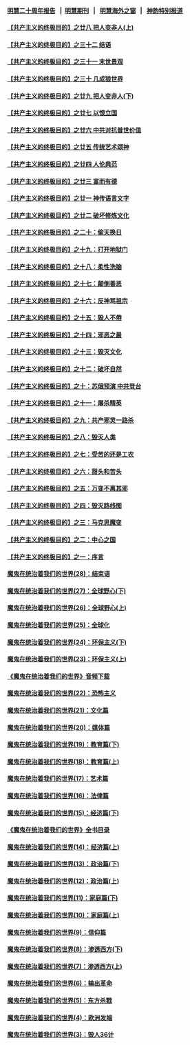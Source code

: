 #### [明慧二十周年报告](https://github.com/gfw-breaker/mh-reports/blob/master/README.md?t=07181436) &nbsp;&nbsp;|&nbsp;&nbsp;[明慧期刊](https://github.com/gfw-breaker/mh-qikan) &nbsp;&nbsp;|&nbsp;&nbsp; [明慧海外之窗](https://github.com/gfw-breaker/mh-news/blob/master/README.md?t=07181436) &nbsp;&nbsp;|&nbsp;&nbsp; [神韵特别报道](https://github.com/gfw-breaker/mh-news/blob/master/shenyun.md?t=07181436) 

#### [【共产主义的终极目的】之廿八 把人变非人(上)](../pages/nsc422/n11340492.md?t=07181436) 

#### [【共产主义的终极目的】之三十二 结语](../pages/nsc422/n11360535.md?t=07181436) 

#### [【共产主义的终极目的】之三十一 末世景观](../pages/nsc422/n11351129.md?t=07181436) 

#### [【共产主义的终极目的】之三十 几成狼世界](../pages/nsc422/n11348280.md?t=07181436) 

#### [【共产主义的终极目的】之廿九 把人变非人(下)](../pages/nsc422/n11344140.md?t=07181436) 

#### [【共产主义的终极目的】之廿七 以恨立国](../pages/nsc422/n11336944.md?t=07181436) 

#### [【共产主义的终极目的】之廿六 中共对抗普世价值](../pages/nsc422/n11324785.md?t=07181436) 

#### [【共产主义的终极目的】之廿五 传统艺术颂神](../pages/nsc422/n11296396.md?t=07181436) 

#### [【共产主义的终极目的】之廿四 人伦典范](../pages/nsc422/n11296397.md?t=07181436) 

#### [【共产主义的终极目的】之廿三 富而有德](../pages/nsc422/n11283598.md?t=07181436) 

#### [【共产主义的终极目的】之廿一 神传语言文字](../pages/nsc422/n11263265.md?t=07181436) 

#### [【共产主义的终极目的】之廿二 破坏修炼文化](../pages/nsc422/n11245728.md?t=07181436) 

#### [【共产主义的终极目的】之二十：偷天换日](../pages/nsc422/n11238846.md?t=07181436) 

#### [【共产主义的终极目的】之十九：打开地狱门](../pages/nsc422/n11206376.md?t=07181436) 

#### [【共产主义的终极目的】之十八：柔性洗脑](../pages/nsc422/n11199994.md?t=07181436) 

#### [【共产主义的终极目的】之十七：颠倒善恶](../pages/nsc422/n11179782.md?t=07181436) 

#### [【共产主义的终极目的】之十六：反神骂祖宗](../pages/nsc422/n11166798.md?t=07181436) 

#### [【共产主义的终极目的】之十五：毁人不倦](../pages/nsc422/n11166792.md?t=07181436) 

#### [【共产主义的终极目的】之十四：邪恶之最](../pages/nsc422/n11150249.md?t=07181436) 

#### [【共产主义的终极目的】之十三：毁灭文化](../pages/nsc422/n11135227.md?t=07181436) 

#### [【共产主义的终极目的】之十二：破坏自然](../pages/nsc422/n11135214.md?t=07181436) 

#### [【共产主义的终极目的】之十：苏俄预演 中共登台](../pages/nsc422/n11118424.md?t=07181436) 

#### [【共产主义的终极目的】之十一：屠杀精英](../pages/nsc422/n11118442.md?t=07181436) 

#### [【共产主义的终极目的】之九：共产邪灵一路杀](../pages/nsc422/n11114139.md?t=07181436) 

#### [【共产主义的终极目的】之八：毁灭人类](../pages/nsc422/n11108503.md?t=07181436) 

#### [【共产主义的终极目的】之七：受苦的还是工农](../pages/nsc422/n11101809.md?t=07181436) 

#### [【共产主义的终极目的】之六：甜头和苦头](../pages/nsc422/n11096971.md?t=07181436) 

#### [【共产主义的终极目的】之五：万变不离其邪](../pages/nsc422/n11091285.md?t=07181436) 

#### [【共产主义的终极目的】之四：毁灭路线图](../pages/nsc422/n11086284.md?t=07181436) 

#### [【共产主义的终极目的】之三：马克思魔变](../pages/nsc422/n11061941.md?t=07181436) 

#### [【共产主义的终极目的】之二：中心之国](../pages/nsc422/n11047728.md?t=07181436) 

#### [【共产主义的终极目的】之一：序言](../pages/nsc422/n11086077.md?t=07181436) 

#### [魔鬼在统治着我们的世界(28)：结束语](../pages/nsc422/n10936246.md?t=07181436) 

#### [魔鬼在统治着我们的世界(27)：全球野心(下)](../pages/nsc422/n10928319.md?t=07181436) 

#### [魔鬼在统治着我们的世界(26)：全球野心(上)](../pages/nsc422/n10900318.md?t=07181436) 

#### [魔鬼在统治着我们的世界(25)：全球化](../pages/nsc422/n10788205.md?t=07181436) 

#### [魔鬼在统治着我们的世界(24)：环保主义(下)](../pages/nsc422/n10695307.md?t=07181436) 

#### [魔鬼在统治着我们的世界(23)：环保主义(上)](../pages/nsc422/n10688613.md?t=07181436) 

#### [《魔鬼在统治着我们的世界》音频下载](../pages/nsc422/n10635553.md?t=07181436) 

#### [魔鬼在统治着我们的世界(22)：恐怖主义](../pages/nsc422/n10614727.md?t=07181436) 

#### [魔鬼在统治着我们的世界(21)：文化篇](../pages/nsc422/n10597706.md?t=07181436) 

#### [魔鬼在统治着我们的世界(20)：媒体篇](../pages/nsc422/n10586579.md?t=07181436) 

#### [魔鬼在统治着我们的世界(19)：教育篇(下)](../pages/nsc422/n10564808.md?t=07181436) 

#### [魔鬼在统治着我们的世界(18)：教育篇(上)](../pages/nsc422/n10526970.md?t=07181436) 

#### [魔鬼在统治着我们的世界(17)：艺术篇](../pages/nsc422/n10499093.md?t=07181436) 

#### [魔鬼在统治着我们的世界(16)：法律篇](../pages/nsc422/n10485969.md?t=07181436) 

#### [魔鬼在统治着我们的世界(15)：经济篇(下)](../pages/nsc422/n10469975.md?t=07181436) 

#### [《魔鬼在统治着我们的世界》全书目录](../pages/nsc422/n10464261.md?t=07181436) 

#### [魔鬼在统治着我们的世界(14)：经济篇(上)](../pages/nsc422/n10457370.md?t=07181436) 

#### [魔鬼在统治着我们的世界(13)：政治篇(下)](../pages/nsc422/n10448270.md?t=07181436) 

#### [魔鬼在统治着我们的世界(12)：政治篇(上)](../pages/nsc422/n10444576.md?t=07181436) 

#### [魔鬼在统治着我们的世界(11)：家庭篇(下)](../pages/nsc422/n10440961.md?t=07181436) 

#### [魔鬼在统治着我们的世界(10)：家庭篇(上)](../pages/nsc422/n10435448.md?t=07181436) 

#### [魔鬼在统治着我们的世界(9)：信仰篇](../pages/nsc422/n10432159.md?t=07181436) 

#### [魔鬼在统治着我们的世界(8)：渗透西方(下)](../pages/nsc422/n10429603.md?t=07181436) 

#### [魔鬼在统治着我们的世界(7)：渗透西方(上)](../pages/nsc422/n10426013.md?t=07181436) 

#### [魔鬼在统治着我们的世界(6)：输出革命](../pages/nsc422/n10421536.md?t=07181436) 

#### [魔鬼在统治着我们的世界(5)：东方杀戮](../pages/nsc422/n10417707.md?t=07181436) 

#### [魔鬼在统治着我们的世界(4)：欧洲发端](../pages/nsc422/n10414890.md?t=07181436) 

#### [魔鬼在统治着我们的世界(3)：毁人36计](../pages/nsc422/n10411583.md?t=07181436) 

